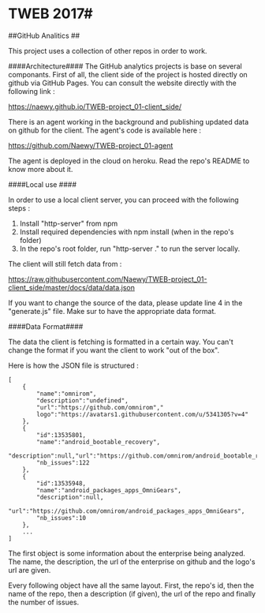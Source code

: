 # TWEB 2017#

##GitHub Analitics ##

This project uses a collection of other repos in order to work. 

####Architecture####
The GitHub analytics projects is base on several componants. First of all, the client side of the project is hosted directly on github via GitHub Pages. You can consult the website directly with the following link : 

https://naewy.github.io/TWEB-project_01-client_side/

There is an agent working in the background and publishing updated data on github for the client. The agent's code is available here : 

https://github.com/Naewy/TWEB-project_01-agent

The agent is deployed in the cloud on heroku. Read the repo's README to know more about it.

####Local use ####

In order to use a local client server, you can proceed with the following steps : 

1) Install "http-server" from npm
2) Install required dependencies with npm install (when in the repo's folder)
3) In the repo's root folder, run "http-server ." to run the server locally.

The client will still fetch data from : 

https://raw.githubusercontent.com/Naewy/TWEB-project_01-client_side/master/docs/data/data.json

If you want to change the source of the data, please update line 4 in the "generate.js" file. Make sur to have the appropriate data format.

####Data Format####

The data the client is fetching is formatted in a certain way. You can't change the format if you want the client to work "out of the box".

Here is how the JSON file is structured :

	[
		{
			"name":"omnirom",
			"description":"undefined",
			"url":"https://github.com/omnirom","
			logo":"https://avatars1.githubusercontent.com/u/5341305?v=4"
		},
		{
			"id":13535801,
			"name":"android_bootable_recovery",
			"description":null,"url":"https://github.com/omnirom/android_bootable_recovery",
			"nb_issues":122
		},
		{
			"id":13535948,
			"name":"android_packages_apps_OmniGears",
			"description":null,
			"url":"https://github.com/omnirom/android_packages_apps_OmniGears",
			"nb_issues":10
		},
		...
	]

The first object is some information about the enterprise being analyzed. The name, the description, the url of the enterprise on github and the logo's url are given. 

Every following object have all the same layout. First, the repo's id, then the name of the repo, then a description (if given), the url of the repo and finally the number of issues.